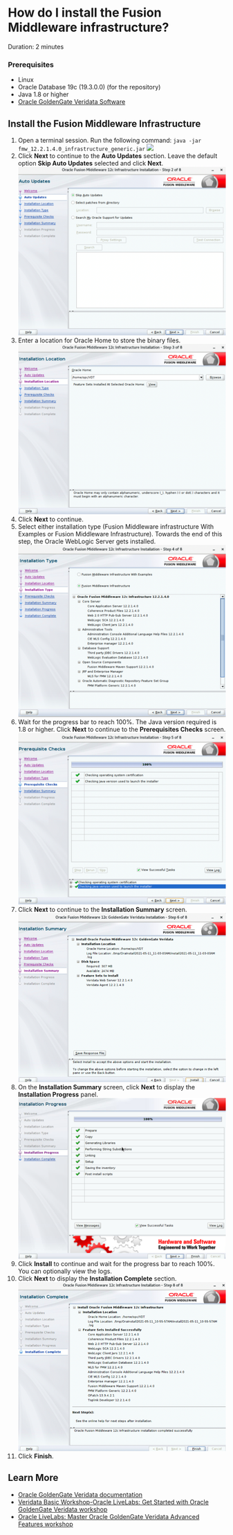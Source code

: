 # How do I install the Fusion Middleware infrastructure?

Duration: 2 minutes

### Prerequisites
  * Linux
  * Oracle Database 19c (19.3.0.0) (for the repository)
  * Java 1.8 or higher
  * [Oracle GoldenGate Veridata Software](https://www.oracle.com/middleware/technologies/goldengate-downloads.html)

## Install the Fusion Middleware Infrastructure

1. Open a terminal session. Run the following command: `java -jar fmw_12.2.1.4.0_infrastructure_generic.jar`
    ![](./imagesfmw-welcomescreen.png " ")
2. Click **Next** to continue to the **Auto Updates** section. Leave the default option **Skip Auto Updates** selected and click **Next**.
    ![](./images/fmw-autoupdates.png " ")
3. Enter a location for Oracle Home to store the binary files.
    ![](./images/fmw-installationlocation.png " ")
4. Click **Next** to continue.
5. Select either installation type (Fusion Middleware infrastructure With Examples or Fusion Middleware Infrastructure). Towards the end of this step, the Oracle WebLogic Server gets installed.
    ![](./images/fmw-installationtype.png " ")
6. Wait for the progress bar to reach 100%. The Java version required is 1.8 or higher. Click **Next** to continue to the **Prerequisites Checks** screen.
    ![](./images/fmw-prerequisiteschecks.png " ")
7. Click **Next** to continue to the **Installation Summary** screen.
    ![](./images/fmw-installationsummary.png " ")
8. On the **Installation Summary** screen, click **Next** to display the **Installation Progress** panel.
    ![](./images/fmw-installationprogress.png " ")
9. Click **Install** to continue and wait for the progress bar to reach 100%. You can optionally view the logs.
10. Click **Next** to display the **Installation Complete** section.
    ![](./images/fmw-installationcomplete.png " ")
11. Click **Finish**.


## Learn More

* [Oracle GoldenGate Veridata documentation](https://docs.oracle.com/en/middleware/goldengate/veridata/12.2.1.4/index.html)
* [Veridata Basic Workshop-Oracle LiveLabs: Get Started with Oracle GoldenGate Veridata workshop](https://apexapps.oracle.com/pls/apex/dbpm/r/livelabs/view-workshop?wid=833)
* [Oracle LiveLabs: Master Oracle GoldenGate Veridata Advanced Features workshop](https://apexapps.oracle.com/pls/apex/dbpm/r/livelabs/view-workshop?wid=913)
